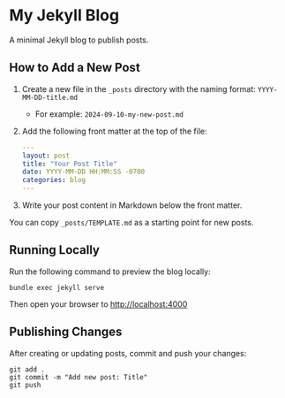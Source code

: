 # My Jekyll Blog

A minimal Jekyll blog to publish posts.

## How to Add a New Post

1. Create a new file in the `_posts` directory with the naming format: `YYYY-MM-DD-title.md`
   - For example: `2024-09-10-my-new-post.md`

2. Add the following front matter at the top of the file:
   ```yaml
   ---
   layout: post
   title: "Your Post Title"
   date: YYYY-MM-DD HH:MM:SS -0700
   categories: blog
   ---
   ```

3. Write your post content in Markdown below the front matter.

You can copy `_posts/TEMPLATE.md` as a starting point for new posts.

## Running Locally

Run the following command to preview the blog locally:

```
bundle exec jekyll serve
```

Then open your browser to [http://localhost:4000](http://localhost:4000)

## Publishing Changes

After creating or updating posts, commit and push your changes:

```
git add .
git commit -m "Add new post: Title"
git push
``` 